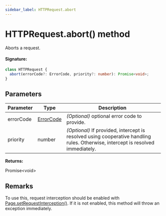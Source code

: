 ```yaml
---
sidebar_label: HTTPRequest.abort
---
```


# HTTPRequest.abort() method

Aborts a request.

#### Signature:

```typescript
class HTTPRequest {
  abort(errorCode?: ErrorCode, priority?: number): Promise<void>;
}
```

## Parameters

| Parameter | Type                                  | Description                                                                                                                          |
| --------- | ------------------------------------- | ------------------------------------------------------------------------------------------------------------------------------------ |
| errorCode | [ErrorCode](./puppeteer.errorcode.md) | <i>(Optional)</i> optional error code to provide.                                                                                    |
| priority  | number                                | <i>(Optional)</i> If provided, intercept is resolved using cooperative handling rules. Otherwise, intercept is resolved immediately. |

**Returns:**

Promise&lt;void&gt;

## Remarks

To use this, request interception should be enabled with [Page.setRequestInterception()](./puppeteer.page.setrequestinterception.md). If it is not enabled, this method will throw an exception immediately.
